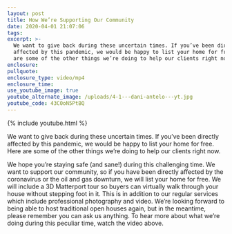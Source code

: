 ```yaml
---
layout: post
title: How We’re Supporting Our Community
date: 2020-04-01 21:07:06
tags:
excerpt: >-
  We want to give back during these uncertain times. If you’ve been directly
  affected by this pandemic, we would be happy to list your home for free. Here
  are some of the other things we’re doing to help our clients right now.
enclosure:
pullquote:
enclosure_type: video/mp4
enclosure_time:
use_youtube_image: true
youtube_alternate_image: /uploads/4-1---dani-antelo---yt.jpg
youtube_code: 43C0oN5PtBQ
---
```


{% include youtube.html %}

We want to give back during these uncertain times. If you’ve been directly affected by this pandemic, we would be happy to list your home for free. Here are some of the other things we’re doing to help our clients right now.

We hope you’re staying safe (and sane\!) during this challenging time. We want to support our community, so if you have been directly affected by the coronavirus or the oil and gas downturn, we will list your home for free. We will include a 3D Matterport tour so buyers can virtually walk through your house without stepping foot in it. This is in addition to our regular services which include professional photography and video. We’re looking forward to being able to host traditional open houses again, but in the meantime, please remember you can ask us anything. To hear more about what we’re doing during this peculiar time, watch the video above.&nbsp;